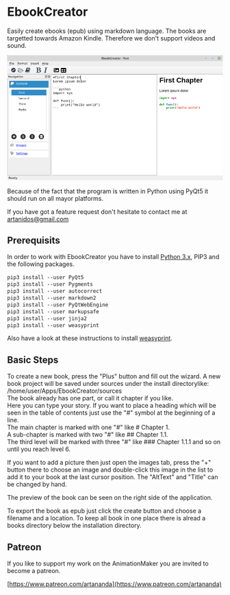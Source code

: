 # EbookCreator
Easily create ebooks (epub) using markdown language.
The books are targetted towards Amazon Kindle. Therefore we don't support videos and sound.

![](screen.png)

Because of the fact that the program is written in Python using PyQt5 it should run on all mayor platforms.

If you have got a feature request don't hesitate to contact me at <artanidos@gmail.com>

## Prerequisits
In order to work with EbookCreator you have to install [Python 3.x](https://www.python.org/downloads/), PIP3 and the following packages.  
```console
pip3 install --user PyQt5
pip3 install --user Pygments
pip3 install --user autocorrect
pip3 install --user markdown2
pip3 install --user PyQtWebEngine
pip3 install --user markupsafe
pip3 install --user jinja2
pip3 install --user weasyprint
```
Also have a look at these instructions to install [weasyprint](https://weasyprint.readthedocs.io/en/latest/install.html).

## Basic Steps
To create a new book, press the "Plus" button and fill out the wizard.
A new book project will be saved under sources under the install directorylike:  
/home/user/Apps/EbookCreator/sources  
The book already has one part, or call it chapter if you like.  
Here you can type your story. 
If you want to place a heading which will be seen in the table of contents just use the "#" symbol at the beginning of a line.  
The main chapter is marked with one "#" like # Chapter 1.  
A sub-chapter is marked with two "#" like ## Chapter 1.1.  
The third level will be marked with three "#" like ### Chapter 1.1.1 and so on until you reach level 6.  

If you want to add a picture then just open the images tab, press the "+" button there to choose an image and double-click this image in the list to add it to your book at the last cursor position. The "AltText" and "Title" can be changed by hand.

The preview of the book can be seen on the right side of the application.

To export the book as epub just click the create button and choose a filename and a location. To keep all book in one place there is alread a books directory below the installation directory.

## Patreon
If you like to support my work on the AnimationMaker you are invited to become a patreon.  

[https://www.patreon.com/artananda](https://www.patreon.com/artananda)

